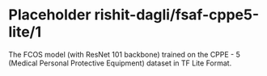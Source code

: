 # Placeholder rishit-dagli/fsaf-cppe5-lite/1
The FCOS model (with ResNet 101 backbone) trained on the CPPE - 5 (Medical Personal Protective Equipment) dataset in TF Lite Format.

<!-- task: image-object-detection -->
<!-- network-architecture: fsaf -->
<!-- dataset: cppe-5 -->
<!-- fine-tunable: false -->
<!-- license: apache-2.0 -->